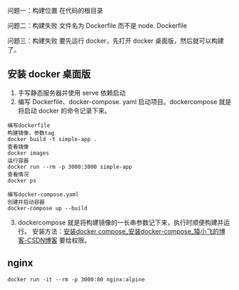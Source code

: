 
问题一：构建位置
在代码的根目录

问题二：构建失败
文件名为 Dockerfile 而不是 node. Dockerfile

问题三：构建失败
要先运行 docker，先打开 docker 桌面版，然后就可以构建了。

## 安装 docker 桌面版
1. 手写静态服务器并使用 serve 依赖启动
2. 编写 Dockerfile、docker-compose. yaml 启动项目。dockercompose 就是将启动 docker 的命令记录下来。
```
编写dockerfile
构建镜像，参数tag
docker build -t simple-app .
查看镜像
docker images
运行容器
docker run --rm -p 3000:3000 simple-app
查看情况
docker ps

编写docker-compose.yaml
创建并启动容器
docker-compose up --build
```
3. dockercompose 就是将构建镜像的一长串参数记下来，执行时顺便构建并运行。
安装方法：[安装docker compose\_安装docker-compose\_猿小飞的博客-CSDN博客](https://blog.csdn.net/u011442726/article/details/130823392)
要给权限。
## nginx
```
docker run -it --rm -p 3000:80 nginx:alpine
```